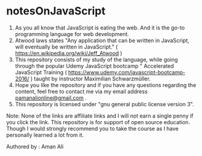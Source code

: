 # notesOnJavaScript

1) As you all know that JavaScript is eating the web. And it is the go-to programming language for web development. 
2) Atwood laws states "Any application that can be written in JavaScript, will eventually be written in JavaScript."
   ( https://en.wikipedia.org/wiki/Jeff_Atwood )
3) This repository consists of my study of the language, while going through the popular Udemy JavaScript bootcamp 
   " Accelerated JavaScript Training ( https://www.udemy.com/javascript-bootcamp-2016/ ) taught by instructor 
    Maximilian Schwarzmüller.
4) Hope you like the repository and if you have any questions regarding the content, feel free to contact me via my email address
   pamanalionline@gmail.com .
5) This repository is licensed under "gnu general public license version 3".


Note: None of the links are affiliate links and I will not earn a single penny if you click the link. This repository is for support of 
      open source education. Though I would strongly recommend you to take the course as I have personally learned a lot from it. 
      
Authored by : Aman Ali

